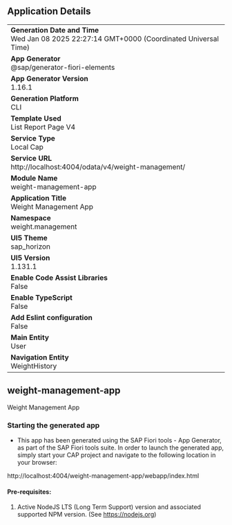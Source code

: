 ## Application Details
|               |
| ------------- |
|**Generation Date and Time**<br>Wed Jan 08 2025 22:27:14 GMT+0000 (Coordinated Universal Time)|
|**App Generator**<br>@sap/generator-fiori-elements|
|**App Generator Version**<br>1.16.1|
|**Generation Platform**<br>CLI|
|**Template Used**<br>List Report Page V4|
|**Service Type**<br>Local Cap|
|**Service URL**<br>http://localhost:4004/odata/v4/weight-management/|
|**Module Name**<br>weight-management-app|
|**Application Title**<br>Weight Management App|
|**Namespace**<br>weight.management|
|**UI5 Theme**<br>sap_horizon|
|**UI5 Version**<br>1.131.1|
|**Enable Code Assist Libraries**<br>False|
|**Enable TypeScript**<br>False|
|**Add Eslint configuration**<br>False|
|**Main Entity**<br>User|
|**Navigation Entity**<br>WeightHistory|

## weight-management-app

Weight Management App

### Starting the generated app

-   This app has been generated using the SAP Fiori tools - App Generator, as part of the SAP Fiori tools suite.  In order to launch the generated app, simply start your CAP project and navigate to the following location in your browser:

http://localhost:4004/weight-management-app/webapp/index.html

#### Pre-requisites:

1. Active NodeJS LTS (Long Term Support) version and associated supported NPM version.  (See https://nodejs.org)



